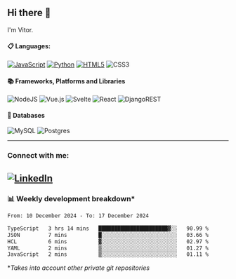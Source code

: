 ## Hi there 👋

I'm Vitor.

#### :clipboard: Languages:
[![JavaScript](https://img.shields.io/badge/javascript-%23323330.svg?style=for-the-badge&logo=javascript&logoColor=%23F7DF1E)](https://github.com/vitorlc?tab=repositories&q=&type=public&language=javascript&sort=)
[![Python](https://img.shields.io/badge/python-3670A0?style=for-the-badge&logo=python&logoColor=ffdd54)](https://github.com/vitorlc?tab=repositories&q=&type=public&language=python&sort=)
[![HTML5](https://img.shields.io/badge/html5-%23E34F26.svg?style=for-the-badge&logo=html5&logoColor=white)](https://github.com/vitorlc?tab=repositories&q=&type=public&language=html&sort=)
![CSS3](https://img.shields.io/badge/css3-%231572B6.svg?style=for-the-badge&logo=css3&logoColor=white)

#### :books: Frameworks, Platforms and Libraries
![NodeJS](https://img.shields.io/badge/node.js-6DA55F?style=for-the-badge&logo=node.js&logoColor=white)
![Vue.js](https://img.shields.io/badge/vuejs-%2335495e.svg?style=for-the-badge&logo=vuedotjs&logoColor=%234FC08D)
![Svelte](https://img.shields.io/badge/svelte-%23f1413d.svg?style=for-the-badge&logo=svelte&logoColor=white)
![React](https://img.shields.io/badge/react-%2320232a.svg?style=for-the-badge&logo=react&logoColor=%2361DAFB)
![DjangoREST](https://img.shields.io/badge/DJANGO-REST-ff1709?style=for-the-badge&logo=django&logoColor=white&color=ff1709&labelColor=gray)

#### :floppy_disk: Databases
![MySQL](https://img.shields.io/badge/mysql-%2300f.svg?style=for-the-badge&logo=mysql&logoColor=white)
![Postgres](https://img.shields.io/badge/postgres-%23316192.svg?style=for-the-badge&logo=postgresql&logoColor=white)

---
### Connect with me:
[![LinkedIn](https://img.shields.io/badge/linkedin-%230077B5.svg?style=for-the-badge&logo=linkedin&logoColor=white)](https://www.linkedin.com/in/vitorlc)
---

<!-- <p align="center"> <img src="https://komarev.com/ghpvc/?username=vitorlc&label=👀" alt="eitchtee" /> </p> -->
### :bar_chart: Weekly development breakdown*
<!--START_SECTION:waka-->

```txt
From: 10 December 2024 - To: 17 December 2024

TypeScript   3 hrs 14 mins   ██████████████████████▓░░   90.99 %
JSON         7 mins          █░░░░░░░░░░░░░░░░░░░░░░░░   03.66 %
HCL          6 mins          ▓░░░░░░░░░░░░░░░░░░░░░░░░   02.97 %
YAML         2 mins          ▒░░░░░░░░░░░░░░░░░░░░░░░░   01.27 %
JavaScript   2 mins          ▒░░░░░░░░░░░░░░░░░░░░░░░░   01.11 %
```

<!--END_SECTION:waka-->

**Takes into account other private git repositories*
